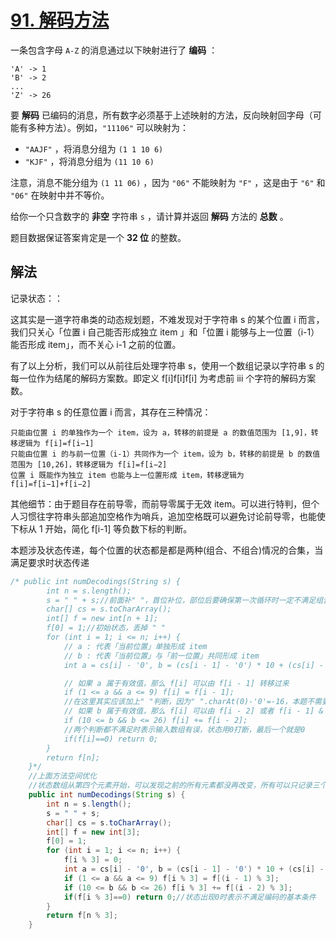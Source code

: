# [91. 解码方法](https://leetcode-cn.com/problems/decode-ways/)

一条包含字母 `A-Z` 的消息通过以下映射进行了 **编码** ：

```
'A' -> 1
'B' -> 2
...
'Z' -> 26
```

要 **解码** 已编码的消息，所有数字必须基于上述映射的方法，反向映射回字母（可能有多种方法）。例如，`"11106"` 可以映射为：

- `"AAJF"` ，将消息分组为 `(1 1 10 6)`
- `"KJF"` ，将消息分组为 `(11 10 6)`

注意，消息不能分组为 `(1 11 06)` ，因为 `"06"` 不能映射为 `"F"` ，这是由于 `"6"` 和 `"06"` 在映射中并不等价。

给你一个只含数字的 **非空** 字符串 `s` ，请计算并返回 **解码** 方法的 **总数** 。

题目数据保证答案肯定是一个 **32 位** 的整数。





## 解法

记录状态：：

这其实是一道字符串类的动态规划题，不难发现对于字符串 s 的某个位置 i 而言，我们只关心「位置 i 自己能否形成独立 item 」和「位置 i 能够与上一位置（i-1）能否形成 item」，而不关心 i-1 之前的位置。

有了以上分析，我们可以从前往后处理字符串 s，使用一个数组记录以字符串 s 的每一位作为结尾的解码方案数。即定义 f[i]f[i]f[i] 为考虑前 iii 个字符的解码方案数。

对于字符串 s 的任意位置 i 而言，其存在三种情况：

    只能由位置 i 的单独作为一个 item，设为 a，转移的前提是 a 的数值范围为 [1,9]，转移逻辑为 f[i]=f[i−1]
    只能由位置 i 的与前一位置（i-1）共同作为一个 item，设为 b，转移的前提是 b 的数值范围为 [10,26]，转移逻辑为 f[i]=f[i−2]
    位置 i 既能作为独立 item 也能与上一位置形成 item，转移逻辑为 f[i]=f[i−1]+f[i−2]

其他细节：由于题目存在前导零，而前导零属于无效 item。可以进行特判，但个人习惯往字符串头部追加空格作为哨兵，追加空格既可以避免讨论前导零，也能使下标从 1 开始，简化 f[i-1] 等负数下标的判断。





本题涉及状态传递，每个位置的状态都是都是两种(组合、不组合)情况的合集，当满足要求时状态传递



```java
/* public int numDecodings(String s) {
        int n = s.length();
        s = " " + s;//前面补" "，首位补位，部位后要确保第一次循环时一定不满足组合条件。可以保证遍历时字符位置与状态位置一一对应,减少逻辑上的麻烦
        char[] cs = s.toCharArray();
        int[] f = new int[n + 1];
        f[0] = 1;//初始状态，丢掉 " "
        for (int i = 1; i <= n; i++) {
            // a : 代表「当前位置」单独形成 item
            // b : 代表「当前位置」与「前一位置」共同形成 item
            int a = cs[i] - '0', b = (cs[i - 1] - '0') * 10 + (cs[i] - '0');

            // 如果 a 属于有效值，那么 f[i] 可以由 f[i - 1] 转移过来
            if (1 <= a && a <= 9) f[i] = f[i - 1];
            //在这里其实应该加上" "判断，因为" ".charAt(0)-'0'=-16，本题不需要，必定不满足条件
            // 如果 b 属于有效值，那么 f[i] 可以由 f[i - 2] 或者 f[i - 1] & f[i - 2] 转移过来
            if (10 <= b && b <= 26) f[i] += f[i - 2];
            //两个判断都不满足时表示输入数组有误，状态用0打断，最后一个就是0
            if(f[i]==0) return 0;
        }
        return f[n];
    }*/
    //上面方法空间优化
    //状态数组从第四个元素开始，可以发现之前的所有元素都没再改变，所有可以只记录三个状态
    public int numDecodings(String s) {
        int n = s.length();
        s = " " + s;
        char[] cs = s.toCharArray();
        int[] f = new int[3];
        f[0] = 1;
        for (int i = 1; i <= n; i++) {
            f[i % 3] = 0;
            int a = cs[i] - '0', b = (cs[i - 1] - '0') * 10 + (cs[i] - '0');
            if (1 <= a && a <= 9) f[i % 3] = f[(i - 1) % 3];
            if (10 <= b && b <= 26) f[i % 3] += f[(i - 2) % 3];
            if(f[i % 3]==0) return 0;//状态出现0时表示不满足编码的基本条件
        }
        return f[n % 3];
    }
```

